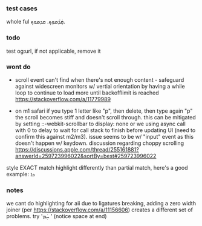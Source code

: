 ### test cases

whole
ful
ܩܲܕ݇ܡܘܼܟ݂.
ܩܕܡܘܟ.

### todo
test og:url, if not applicable, remove it

### wont do
- scroll event can't find when there's not enough content - safeguard against widescreen monitors w/ vertial orientation by having a while loop to continue to load more until backofflimit is reached https://stackoverflow.com/a/11779989

- on m1 safari if you type 1 letter like "p", then delete, then type again "p" the scroll becomes stiff and doesn't scroll through. this can be mitigated by setting ::-webkit-scrollbar to display: none or we using async call with 0 to delay to wait for call stack to finish before updating UI (need to confirm this against m2/m3).  issue seems to be w/ "input" event as this doesn't happen w/ keydown.  discussion regarding choppy scrolling https://discussions.apple.com/thread/255161881?answerId=259723996022&sortBy=best#259723996022


style EXACT match highlight differently than partial match, here's a good example: ܟܐ


### notes
we cant do highlighting for aii due to ligatures breaking, adding a zero width joiner (per https://stackoverflow.com/a/11156606) creates a different set of problems.  try 'ܚܲܡ ' (notice space at end)
